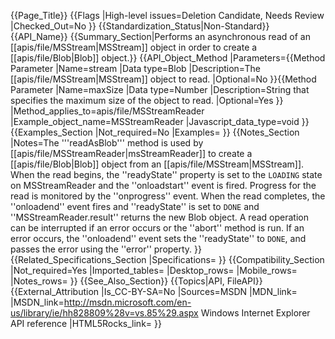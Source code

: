 {{Page_Title}}
{{Flags
|High-level issues=Deletion Candidate, Needs Review
|Checked_Out=No
}}
{{Standardization_Status|Non-Standard}}
{{API_Name}}
{{Summary_Section|Performs an asynchronous read of an [[apis/file/MSStream|MSStream]] object in order to create a [[apis/file/Blob|Blob]] object.}}
{{API_Object_Method
|Parameters={{Method Parameter
|Name=stream
|Data type=Blob
|Description=The [[apis/file/MSStream|MSStream]] object to read.
|Optional=No
}}{{Method Parameter
|Name=maxSize
|Data type=Number
|Description=String that specifies the  maximum size of the  object to read.
|Optional=Yes
}}
|Method_applies_to=apis/file/MSStreamReader
|Example_object_name=MSStreamReader
|Javascript_data_type=void
}}
{{Examples_Section
|Not_required=No
|Examples=
}}
{{Notes_Section
|Notes=The '''readAsBlob''' method is used by [[apis/file/MSStreamReader|msStreamReader]] to create a [[apis/file/Blob|Blob]] object from an [[apis/file/MSStream|MSStream]]. When the read begins, the ''readyState'' property is set to the <code>LOADING</code> state on MSStreamReader and the ''onloadstart'' event is fired. Progress for the read is monitored by the ''onprogress'' event. When the read completes, the ''onloadend'' event fires and ''readyState'' is set to <code>DONE</code> and ''MSStreamReader.result'' returns the new Blob object.
A read operation can be interrupted if an error occurs or the ''abort'' method is run. If an error occurs, the ''onloadend'' event sets the ''readyState'' to <code>DONE</code>, and passes the error using the ''error'' property.
}}
{{Related_Specifications_Section
|Specifications=
}}
{{Compatibility_Section
|Not_required=Yes
|Imported_tables=
|Desktop_rows=
|Mobile_rows=
|Notes_rows=
}}
{{See_Also_Section}}
{{Topics|API, FileAPI}}
{{External_Attribution
|Is_CC-BY-SA=No
|Sources=MSDN
|MDN_link=
|MSDN_link=http://msdn.microsoft.com/en-us/library/ie/hh828809%28v=vs.85%29.aspx Windows Internet Explorer API reference
|HTML5Rocks_link=
}}